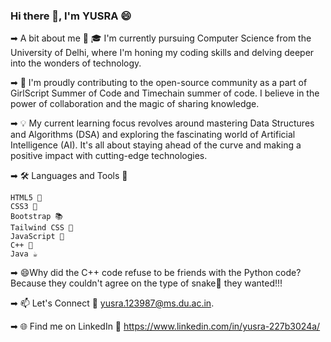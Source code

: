 ### Hi there 👋, I'm YUSRA 😄

➡ A bit about me 🌱
  🎓 I'm currently pursuing Computer Science from the University of Delhi, where I'm honing my coding skills and delving deeper into the wonders of technology.

➡ 🚀 I'm proudly contributing to the open-source community as a part of GirlScript Summer of Code and Timechain summer of code. I believe in the power of 
  collaboration and the magic of sharing knowledge.

➡ 💡 My current learning focus revolves around mastering Data Structures and Algorithms (DSA) and exploring the fascinating world of Artificial Intelligence (AI). 
   It's all about staying ahead of the curve and making a positive impact with cutting-edge technologies.

➡ 🛠️ Languages and Tools 🚀

    HTML5 🧱
	CSS3 🎨
	Bootstrap 📚
	Tailwind CSS 🌈
	JavaScript 🚀
	C++ 📝
	Java ☕

➡ 😄Why did the C++ code refuse to be friends with the Python code? Because they couldn't agree on the type of snake🐍 they wanted!!!


➡ 📫 Let's Connect 🤝
	yusra.123987@ms.du.ac.in. 

➡ 🌐 Find me on LinkedIn 🤝
	https://www.linkedin.com/in/yusra-227b3024a/
